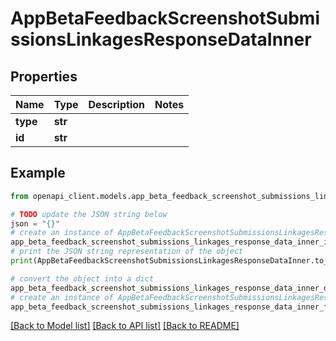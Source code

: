 # AppBetaFeedbackScreenshotSubmissionsLinkagesResponseDataInner


## Properties

Name | Type | Description | Notes
------------ | ------------- | ------------- | -------------
**type** | **str** |  | 
**id** | **str** |  | 

## Example

```python
from openapi_client.models.app_beta_feedback_screenshot_submissions_linkages_response_data_inner import AppBetaFeedbackScreenshotSubmissionsLinkagesResponseDataInner

# TODO update the JSON string below
json = "{}"
# create an instance of AppBetaFeedbackScreenshotSubmissionsLinkagesResponseDataInner from a JSON string
app_beta_feedback_screenshot_submissions_linkages_response_data_inner_instance = AppBetaFeedbackScreenshotSubmissionsLinkagesResponseDataInner.from_json(json)
# print the JSON string representation of the object
print(AppBetaFeedbackScreenshotSubmissionsLinkagesResponseDataInner.to_json())

# convert the object into a dict
app_beta_feedback_screenshot_submissions_linkages_response_data_inner_dict = app_beta_feedback_screenshot_submissions_linkages_response_data_inner_instance.to_dict()
# create an instance of AppBetaFeedbackScreenshotSubmissionsLinkagesResponseDataInner from a dict
app_beta_feedback_screenshot_submissions_linkages_response_data_inner_from_dict = AppBetaFeedbackScreenshotSubmissionsLinkagesResponseDataInner.from_dict(app_beta_feedback_screenshot_submissions_linkages_response_data_inner_dict)
```
[[Back to Model list]](../README.md#documentation-for-models) [[Back to API list]](../README.md#documentation-for-api-endpoints) [[Back to README]](../README.md)



